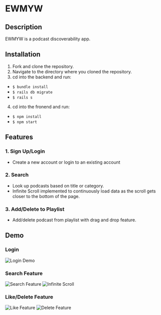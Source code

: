 # EWMYW

## Description

EWMYW is a podcast discoverability app.

## Installation
1. Fork and clone the repository. 
2. Navigate to the directory where you cloned the repository. 
3. cd into the backend and run:
  - `$ bundle install`
  - `$ rails db migrate`
  - `$ rails s`
 4. cd into the fronend and run:
  - `$ npm install`
  - `$ npm start`

## Features
### 1. Sign Up/Login
  - Create a new account or login to an existing account
  
### 2. Search
  - Look up podcasts based on title or category.
  - Infinite Scroll implemented to continuously load data as the scroll gets closer to the bottom of the page.
 
### 3. Add/Delete to Playlist
  - Add/delete podcast from playlist with drag and drop feature.

## Demo
### Login
![Login Demo](https://media.giphy.com/media/WfsSKpnQnvc7nVzn04/giphy.gif)

### Search Feature
![Search Feature](https://media.giphy.com/media/yvXSaotfF6l5m2DF9x/giphy.gif)
![Infinite Scroll](https://media.giphy.com/media/LVv0jW8Tf9OlCuJcrE/giphy.gif)

### Like/Delete Feature
![Like Feature](https://media.giphy.com/media/HPF604n1W5lYISdWDn/giphy.gif)
![Delete Feature](https://media.giphy.com/media/3f6HlDrauZsHyZ9rEg/giphy.gif)
